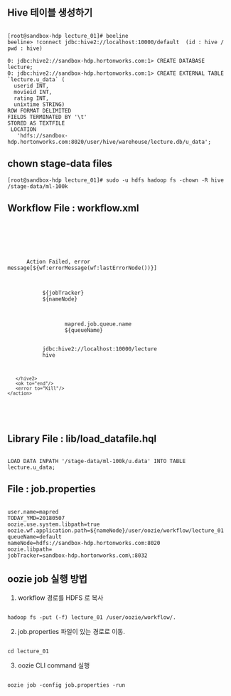 Hive 테이블 생성하기
----------------------------------------------------------------------------------------------------------------------------
<pre><code>
[root@sandbox-hdp lecture_01]# beeline 
beeline> !connect jdbc:hive2://localhost:10000/default  (id : hive / pwd : hive)

0: jdbc:hive2://sandbox-hdp.hortonworks.com:1> CREATE DATABASE lecture;
0: jdbc:hive2://sandbox-hdp.hortonworks.com:1> CREATE EXTERNAL TABLE `lecture.u_data` (
  userid INT,
  movieid INT,
  rating INT,
  unixtime STRING)
ROW FORMAT DELIMITED
FIELDS TERMINATED BY '\t'
STORED AS TEXTFILE
 LOCATION
   'hdfs://sandbox-hdp.hortonworks.com:8020/user/hive/warehouse/lecture.db/u_data';
</code></pre>

chown stage-data files
----------------------------------------------------------------------------------------------------------------------------
<pre><code>[root@sandbox-hdp lecture_01]# sudo -u hdfs hadoop fs -chown -R hive /stage-data/ml-100k
</code></pre>

Workflow File : workflow.xml
----------------------------------------------------------------------------------------------------------------------------
<pre><code>
<?xml version="1.0" encoding="UTF-8" standalone="yes"?>
<workflow-app name="lecture_01" xmlns="uri:oozie:workflow:0.5" xmlns:sla="uri:oozie:sla:0.2">
   <global/>
   <start to="hive_action_1"/>
   <kill name="Kill">
      <message>Action Failed, error message[${wf:errorMessage(wf:lastErrorNode())}]</message>
   </kill>
   <action name="hive_action_1">
       <hive2 xmlns="uri:oozie:hive2-action:0.2">
           <job-tracker>${jobTracker}</job-tracker>
           <name-node>${nameNode}</name-node>
           <prepare/>
           <configuration>
              <property>
                  <name>mapred.job.queue.name</name>
                  <value>${queueName}</value>
              </property>
           </configuration>
           <jdbc-url>jdbc:hive2://localhost:10000/lecture</jdbc-url>
           <password>hive</password>
           <script>lib/load_datafile.hql</script>
       </hive2>
       <ok to="end"/>
       <error to="Kill"/>
    </action>
   <end name="end"/>
</workflow-app>
</code></pre>


Library File : lib/load_datafile.hql
----------------------------------------------------------------------------------------------------------------------------
<pre><code>
LOAD DATA INPATH '/stage-data/ml-100k/u.data' INTO TABLE lecture.u_data;
</code></pre>

File : job.properties
----------------------------------------------------------------------------------------------------------------------------
<pre><code>
user.name=mapred
TODAY_YMD=20180507
oozie.use.system.libpath=true
oozie.wf.application.path=${nameNode}/user/oozie/workflow/lecture_01
queueName=default
nameNode=hdfs://sandbox-hdp.hortonworks.com:8020
oozie.libpath=
jobTracker=sandbox-hdp.hortonworks.com\:8032
</code></pre>


oozie job 실행 방법
----------------------------------------------------------------------------------------------------------------------------

1. workflow 경로를 HDFS 로 복사
<pre><code>
hadoop fs -put (-f) lecture_01 /user/oozie/workflow/.
</code></pre>

2. job.properties 파일이 있는 경로로 이동.
<pre><code>
cd lecture_01
</code></pre>

3. oozie CLI command 실행
<pre><code>
oozie job -config job.properties -run
</code></pre>
